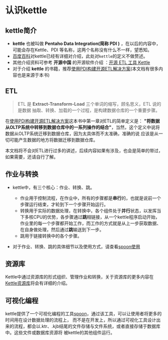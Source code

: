# 认识kettle

## kettle简介
- **kettle** 也被叫做 **Pentaho Data Integration(简称 PDI )**  ，在以后的内容中，可能会存在Kettle、PDI 等名称，这两个名称没有什么不一样，望悉知。
- [百度百科](https://baike.baidu.com/item/Kettle)对kettle已经有详细对介绍，此处对```kettle```的定义不做赘述。
- 其他介绍资料可参考 **开源中国** 的开源软件介绍 ：[开源 ETL 工具 Kettle](https://www.oschina.net/p/kettle)
- 对于介绍 **kettle** 的书籍，推荐[使用PDI构建开源ETL解决方案](https://book.douban.com/subject/25866405/)(本文档有很多内容也是来源于本书)

## ETL

> ETL 是 **Extract-Transform-Load** 三个单词的缩写，顾名思义，ETL 说的是数据 抽取、转换、加载的一个过程，是构建数据仓库的一个重要步骤。

在[使用PDI构建开源ETL解决方案](https://book.douban.com/subject/25866405/)这本书中第一章对ETL的简单定义是：
**"将数据从OLTP系统中转移到数据仓库中的一系列操作的结合"**，当然，这个定义中说将数据从OLTP系统迁移到数据仓库，因为太具体而不太准确，准确的说
应该是从一切可能产生数据的地方将数据迁移到数据仓库。

本文档将不会对ETL进行过多的讲述，后续内容如果有涉及，也会是简单的带过，如果需要，还请自行了解。

## 作业与转换

- kettle中，有三个核心：作业、转换、跳。
    - 作业用于控制流程，在作业中，所有的步骤都是**串行**的，也就是说前一个步骤运行结束，才轮到下一个步骤开始运行。
    - 转换用于实际的数据处理，在转换中，各个组件处于**并行**状态，以发挥当下多核CPU的优势，各步骤通过**跳**相链接，从一个kettle程序启动开始，
    作业里的每一个步骤都开始工作，而工作的方式就是从上一步获取数据、在自身做处理，然后通过**跳**输送到下一步。
    - 跳用于链接转换中的各个步骤。
    
- 对于作业、转换、跳的具体细节以及使用方式，请查看[spoon使用](spoon/start)

## 资源库
Kettle中通过资源库的形式组织、管理作业和转换，关于资源库的更多内容在[Kettle资源库](/spoon/repositorie.md)将会有详细的介绍。

## 可视化编程

kettle提供了一个可视化编程的工具[spoon](spoon/start)，通过该工具，可以让使用者将更多的时间用在设计数据处理的流程上，
而不是在开发上，所以通过可视化工具设计出来的流程，都会以.ktr、.kjb结尾的文件存储与文件系统，或者直接存储于数据库中。这些文件或数据库资源将
被kettle的其他组件运行。

